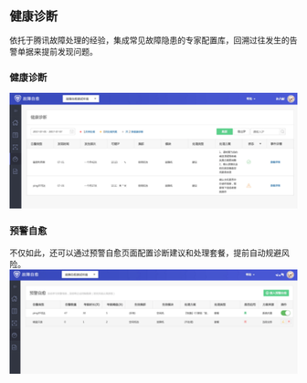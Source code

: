 ## 健康诊断

依托于腾讯故障处理的经验，集成常见故障隐患的专家配置库，回溯过往发生的告警单据来提前发现问题。

### 健康诊断

![Health_diagnosis_01](../assets/Health_diagnosis_01.png)


### 预警自愈
不仅如此，还可以通过预警自愈页面配置诊断建议和处理套餐，提前自动规避风险。
![Health_diagnosis_02](../assets/Health_diagnosis_02.png)
